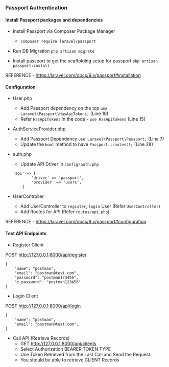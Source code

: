 ### Passport Authentication

#### Install Passport packages and dependencies

-   Install Passport via Composer Package Manager

    -   `composer require laravel/passport`

-   Run DB Migration
    `php artisan migrate`

-   Install passport to get the scaffolding setup for passport
    `php artisan passport:install`

REFERENCE - https://laravel.com/docs/9.x/passport#installation

#### Configuration

-   User.php

    -   Add Passport dependency on the top `use Laravel\Passport\HasApiTokens;` (Line 10)
    -   Refer `HasApiTokens` in the code - `use HasApiTokens` (Line 15)

-   AuthServiceProvider.php

    -   Add Passport Dependency `use Laravel\Passport\Passport;` (Line 7)
    -   Update the `boot` method to have `Passport::routes();` (Line 28)

-   auth.php

    -   Update API Driver in `config/auth.php`

    ```
    'api' => [
            'driver' => 'passport',
            'provider' => 'users',
        ]
    ```

-   UserController
    -   Add UserController to `register`, `login` User (Refer `UserController`)
    -   Add Routes for API (Refer `routes/api.php`)

REFERENCE - https://laravel.com/docs/9.x/passport#configuration

#### Test API Endpoints

-   Register Client

POST http://127.0.0.1:8000/api/register

```
{
    "name": "postman",
    "email": "postman@test.com",
    "password": "postman123456",
    "c_password": "postman123456"
}
```

-   Login Client

POST http://127.0.0.1:8000/api/login

```
{
    "name": "postman",
    "email": "postman@test.com",
}
```

-   Call API (Retrieve Records)
    -   GET http://127.0.0.1:8000/api/clients
    -   Select Authorization BEARER TOKEN TYPE
    -   Use Token Retrieved from the Last Call and Send the Request.
    -   You should be able to retrieve CLIENT Records
